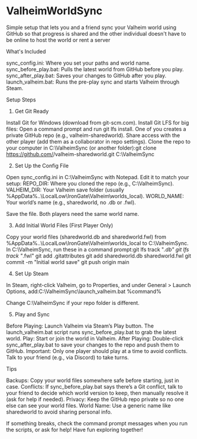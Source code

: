# ValheimWorldSync
Simple setup that lets you and a friend sync your Valheim world using GitHub so that progress is shared and the other individual doesn't have to be online to host the world or rent a server

What's Included

sync_config.ini: Where you set your paths and world name.
sync_before_play.bat: Pulls the latest world from GitHub before you play.
sync_after_play.bat: Saves your changes to GitHub after you play.
launch_valheim.bat: Runs the pre-play sync and starts Valheim through Steam.

Setup Steps
1. Get Git Ready

Install Git for Windows (download from git-scm.com).
Install Git LFS for big files: Open a command prompt and run git lfs install.
One of you creates a private GitHub repo (e.g., valheim-sharedworld). Share access with the other player (add them as a collaborator in repo settings).
Clone the repo to your computer in C:\ValheimSync (or another folder):git clone https://github.com/<yourusername>/valheim-sharedworld.git C:\ValheimSync



2. Set Up the Config File

Open sync_config.ini in C:\ValheimSync with Notepad.
Edit it to match your setup:
REPO_DIR: Where you cloned the repo (e.g., C:\ValheimSync).
VALHEIM_DIR: Your Valheim save folder (usually %AppData%\..\LocalLow\IronGate\Valheim\worlds_local).
WORLD_NAME: Your world’s name (e.g., sharedworld, no .db or .fwl).


Save the file. Both players need the same world name.

3. Add Initial World Files (First Player Only)

Copy your world files (sharedworld.db and sharedworld.fwl) from %AppData%\..\LocalLow\IronGate\Valheim\worlds_local to C:\ValheimSync.
In C:\ValheimSync, run these in a command prompt:git lfs track "*.db"
git lfs track "*.fwl"
git add .gitattributes
git add sharedworld.db sharedworld.fwl
git commit -m "Initial world save"
git push origin main



4. Set Up Steam

In Steam, right-click Valheim, go to Properties, and under General > Launch Options, add:C:\ValheimSync\launch_valheim.bat %command%


Change C:\ValheimSync if your repo folder is different.

5. Play and Sync

Before Playing: Launch Valheim via Steam’s Play button. The launch_valheim.bat script runs sync_before_play.bat to grab the latest world.
Play: Start or join the world in Valheim.
After Playing: Double-click sync_after_play.bat to save your changes to the repo and push them to GitHub.
Important: Only one player should play at a time to avoid conflicts. Talk to your friend (e.g., via Discord) to take turns.

Tips

Backups: Copy your world files somewhere safe before starting, just in case.
Conflicts: If sync_before_play.bat says there’s a Git conflict, talk to your friend to decide which world version to keep, then manually resolve it (ask for help if needed).
Privacy: Keep the GitHub repo private so no one else can see your world files.
World Name: Use a generic name like sharedworld to avoid sharing personal info.

If something breaks, check the command prompt messages when you run the scripts, or ask for help! Have fun exploring together!